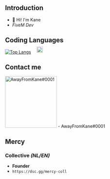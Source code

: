## Introduction

- 👋 Hi! I'm Kane
- <img src="https://i.imgur.com/oHouJ74.jpg" alt="AwayFromKane#0001" href="https://dsc.gg/mercy-coll" width="20" height="20" style="position: absolute; padding:2vh;"> *FiveM Dev*

## Coding Languages
[![Top Langs](https://github-readme-stats.vercel.app/api/top-langs/?username=AwayFromKane&layout=compact&langs_count=10&show_icons=true)](https://github.com/AwayFromKane)

## Contact me
<img src="https://www.freepnglogos.com/uploads/discord-logo-png/concours-discord-cartes-voeux-fortnite-france-6.png" alt="AwayFromKane#0001" href="https://dsc.gg/mercy-coll" width="170" height="170">
- AwayFromKane#0001

## Mercy

### Collective *(NL/EN)*
- **Founder**
- `https://dsc.gg/mercy-coll`
